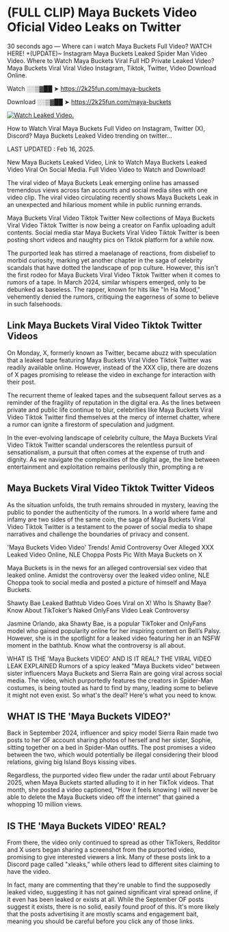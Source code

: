 # (FULL CLIP) Maya Buckets Video Oficial Video Leaks on Twitter

30 seconds ago — Where can i watch Maya Buckets Full Video? WATCH HERE! +(UPDATE)~ Instagram Maya Buckets Leaked Spider Man Video Video. Where to Watch Maya Buckets Viral Full HD Private Leaked Video? Maya Buckets Viral Viral Video Instagram, Tiktok, Twitter, Video Download Online.

Watch ░░▒▓██ ➤ https://2k25fun.com/maya-buckets

Download ░░▒▓██ ➤ https://2k25fun.com/maya-buckets

[![Watch Leaked Video.](https://miro.medium.com/v2/resize:fit:828/format:webp/1*cilzJN44JGOrTw9NJCrNHA.gif "Watch Leaked Video")](https://2k25fun.com/maya-buckets)

How to Watch Viral Maya Buckets Full Video on Instagram, Twitter (X), Discord? Maya Buckets Leaked Video trending on twitter...

LAST UPDATED : Feb 16, 2025.

New Maya Buckets Leaked Video, Link to Watch Maya Buckets Leaked Video Viral On Social Media. Full Video Video to Watch and Download!

The viral video of Maya Buckets Leak emerging online has amassed tremendous views across fan accounts and social media sites with one video clip. The viral video circulating recently shows Maya Buckets Leak in an unexpected and hilarious moment while in public running errands.

Maya Buckets Viral Video Tiktok Twitter New collections of Maya Buckets Viral Video Tiktok Twitter is now being a creator on Fanfix uploading adult contents. Social media star Maya Buckets Viral Video Tiktok Twitter is been posting short videos and naughty pics on Tiktok platform for a while now.

The purported leak has stirred a maelanage of reactions, from disbelief to morbid curiosity, marking yet another chapter in the saga of celebrity scandals that have dotted the landscape of pop culture. However, this isn't the first rodeo for Maya Buckets Viral Video Tiktok Twitter when it comes to rumors of a tape. In March 2024, similar whispers emerged, only to be debunked as baseless. The rapper, known for hits like "In Ha Mood," vehemently denied the rumors, critiquing the eagerness of some to believe in such falsehoods.

## Link Maya Buckets Viral Video Tiktok Twitter Videos

On Monday, X, formerly known as Twitter, became abuzz with speculation that a leaked tape featuring Maya Buckets Viral Video Tiktok Twitter was readily available online. However, instead of the XXX clip, there are dozens of X pages promising to release the video in exchange for interaction with their post.

The recurrent theme of leaked tapes and the subsequent fallout serves as a reminder of the fragility of reputation in the digital era. As the lines between private and public life continue to blur, celebrities like Maya Buckets Viral Video Tiktok Twitter find themselves at the mercy of internet chatter, where a rumor can ignite a firestorm of speculation and judgment.

In the ever-evolving landscape of celebrity culture, the Maya Buckets Viral Video Tiktok Twitter scandal underscores the relentless pursuit of sensationalism, a pursuit that often comes at the expense of truth and dignity. As we navigate the complexities of the digital age, the line between entertainment and exploitation remains perilously thin, prompting a re

##  Maya Buckets Viral Video Tiktok Twitter Videos

As the situation unfolds, the truth remains shrouded in mystery, leaving the public to ponder the authenticity of the rumors. In a world where fame and infamy are two sides of the same coin, the saga of Maya Buckets Viral Video Tiktok Twitter is a testament to the power of social media to shape narratives and challenge the boundaries of privacy and consent.

'Maya Buckets Video Video' Trends! Amid Controversy Over Alleged XXX Leaked Video Online, NLE Choppa Posts Pic With Maya Buckets on X

Maya Buckets is in the news for an alleged controversial sex video that leaked online. Amidst the controversy over the leaked video online, NLE Choppa took to social media and posted a picture of himself and Maya Buckets.

Shawty Bae Leaked Bathtub Video Goes Viral on X! Who Is Shawty Bae? Know About TikToker’s Naked OnlyFans Video Leak Controversy

Jasmine Orlando, aka Shawty Bae, is a popular TikToker and OnlyFans model who gained popularity online for her inspiring content on Bell’s Palsy. However, she is in the spotlight for a leaked video featuring her in an NSFW moment in the bathtub. Know what the controversy is all about.

WHAT IS THE 'Maya Buckets VIDEO' AND IS IT REAL? THE VIRAL VIDEO LEAK EXPLAINED Rumors of a spicy leaked "Maya Buckets video" between sister influencers Maya Buckets and Sierra Rain are going viral across social media. The video, which purportedly features the creators in Spider-Man costumes, is being touted as hard to find by many, leading some to believe it might not even exist. So what's the deal? Here's what you need to know.

## WHAT IS THE 'Maya Buckets VIDEO?'

Back in September 2024, influencer and spicy model Sierra Rain made two posts to her OF account sharing photos of herself and her sister, Sophie, sitting together on a bed in Spider-Man outfits. The post promises a video between the two, which would potentially be illegal considering their blood relations, giving big Island Boys kissing vibes.

Regardless, the purported video flew under the radar until about February 2025, when Maya Buckets started alluding to it in her TikTok videos. That month, she posted a video captioned, "How it feels knowing I will never be able to delete the Maya Buckets video off the internet" that gained a whopping 10 million views.

## IS THE 'Maya Buckets VIDEO' REAL?

From there, the video only continued to spread as other TikTokers, Redditor and X users began sharing a screenshot from the purported video, promising to give interested viewers a link. Many of these posts link to a Discord page called "xleaks," while others lead to different sites claiming to have the video.

In fact, many are commenting that they're unable to find the supposedly leaked video, suggesting it has not gained significant viral spread online, if it even has been leaked or exists at all. While the September OF posts suggest it exists, there is no solid, easily found proof of this. It's more likely that the posts advertising it are mostly scams and engagement bait, meaning you should be careful before you click any of those links.